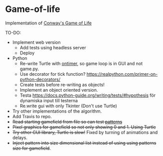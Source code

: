 # Game-of-life
Implementation of [Conway's Game of Life](https://en.wikipedia.org/wiki/Conway's_Game_of_Life)

TO-DO:
* Implement web version
    - Add tests using headless server
    - Deploy
* Python
    - Re-write Turtle with [ontimer](https://docs.python.org/3.6/library/turtle.html#turtle.ontimer), so game loop is in GUI and not game.py.
    - Use decorator for tick function? https://realpython.com/primer-on-python-decorators/
    - Create tests before re-writing as objects!
    - Implement an object oriented version.
    - Testa https://docs.python-guide.org/writing/tests/#hypothesis för dynamiska input till testerna
    - Re.write gui with only Tkinter (Don't use Turtle)
* Try other implementations of the algorithm.
* Add Travis to repo.
* <s>Read starting gamefield from file so can test [patterns](https://en.wikipedia.org/wiki/Conway's_Game_of_Life#Examples_of_patterns)</s>
* <s>Pixel graphics for gamefield so not only showing 0 and 1. Using Turtle</s>
* <s>Try other GUI library, Turtle is slow!</s> Fixed by turning of animations and delays.
* <s>Inject pattern into size dimensional list instead of using using patterns size for gamefield</s>.
